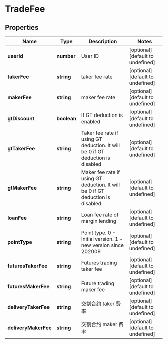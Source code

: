 # TradeFee

## Properties

Name | Type | Description | Notes
------------ | ------------- | ------------- | -------------
**userId** | **number** | User ID | [optional] [default to undefined]
**takerFee** | **string** | taker fee rate | [optional] [default to undefined]
**makerFee** | **string** | maker fee rate | [optional] [default to undefined]
**gtDiscount** | **boolean** | If GT deduction is enabled | [optional] [default to undefined]
**gtTakerFee** | **string** | Taker fee rate if using GT deduction. It will be 0 if GT deduction is disabled | [optional] [default to undefined]
**gtMakerFee** | **string** | Maker fee rate if using GT deduction. It will be 0 if GT deduction is disabled | [optional] [default to undefined]
**loanFee** | **string** | Loan fee rate of margin lending | [optional] [default to undefined]
**pointType** | **string** | Point type. 0 - Initial version. 1 - new version since 202009 | [optional] [default to undefined]
**futuresTakerFee** | **string** | Futures trading taker fee | [optional] [default to undefined]
**futuresMakerFee** | **string** | Future trading maker fee | [optional] [default to undefined]
**deliveryTakerFee** | **string** | 交割合约 taker 费率 | [optional] [default to undefined]
**deliveryMakerFee** | **string** | 交割合约 maker 费率 | [optional] [default to undefined]

